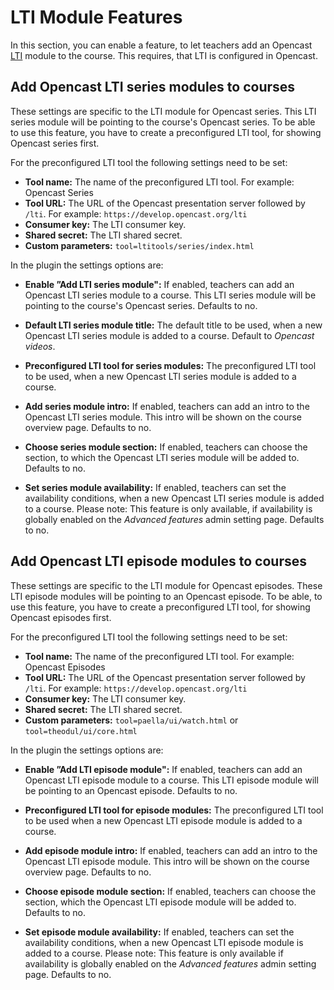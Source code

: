 # LTI Module Features
In this section, you can enable a feature, to let teachers add an Opencast [LTI](https://docs.opencast.org/develop/admin/#modules/ltimodule/) module to the course. This requires, that LTI is configured in Opencast.

## Add Opencast LTI series modules to courses
These settings are specific to the LTI module for Opencast series. This LTI series module will be pointing to the course's Opencast series.
To be able to use this feature, you have to create a preconfigured LTI tool, for showing Opencast series first.

For the preconfigured LTI tool the following settings need to be set:

* **Tool name:** The name of the preconfigured LTI tool. For example: Opencast Series
* **Tool URL:** The URL of the Opencast presentation server followed by `/lti`. For example: `https://develop.opencast.org/lti`
* **Consumer key:** The LTI consumer key.
* **Shared secret:** The LTI shared secret.
* **Custom parameters:** `tool=ltitools/series/index.html`

In the plugin the settings options are:

* **Enable ”Add LTI series module":** If enabled, teachers can add an Opencast LTI series module to a course. This LTI series module will be pointing to the course's Opencast series. Defaults to no.

* **Default LTI series module title:** The default title to be used, when a new Opencast LTI series module is added to a course. Default to *Opencast videos*.

* **Preconfigured LTI tool for series modules:** The preconfigured LTI tool to be used, when a new Opencast LTI series module is added to a course.

* **Add series module intro:** If enabled, teachers can add an intro to the Opencast LTI series module. This intro will be shown on the course overview page. Defaults to no.

* **Choose series module section:** If enabled, teachers can choose the section, to which the Opencast LTI series module will be added to. Defaults to no.

* **Set series module availability:** If enabled, teachers can set the availability conditions, when a new Opencast LTI series module is added to a course. Please note: This feature is only available, if availability is globally enabled on the *Advanced features* admin setting page. Defaults to no.

## Add Opencast LTI episode modules to courses
These settings are specific to the LTI module for Opencast episodes. These LTI episode modules will be pointing to an Opencast episode.
To be able, to use this feature, you have to create a preconfigured LTI tool, for showing Opencast episodes first.

For the preconfigured LTI tool the following settings need to be set:

* **Tool name:** The name of the preconfigured LTI tool. For example: Opencast Episodes
* **Tool URL:** The URL of the Opencast presentation server followed by `/lti`. For example: `https://develop.opencast.org/lti`
* **Consumer key:** The LTI consumer key.
* **Shared secret:** The LTI shared secret.
* **Custom parameters:** `tool=paella/ui/watch.html` or `tool=theodul/ui/core.html`

In the plugin the settings options are:

* **Enable ”Add LTI episode module":** If enabled, teachers can add an Opencast LTI episode module to a course. This LTI episode module will be pointing to an Opencast episode. Defaults to no.

* **Preconfigured LTI tool for episode modules:** The preconfigured LTI tool to be used when a new Opencast LTI episode module is added to a course.

* **Add episode module intro:** If enabled, teachers can add an intro to the Opencast LTI episode module. This intro will be shown on the course overview page. Defaults to no.

* **Choose episode module section:** If enabled, teachers can choose the section, which the Opencast LTI episode module will be added to. Defaults to no.

* **Set episode module availability:** If enabled, teachers can set the availability conditions, when a new Opencast LTI episode module is added to a course. Please note: This feature is only available if availability is globally enabled on the *Advanced features* admin setting page. Defaults to no.
